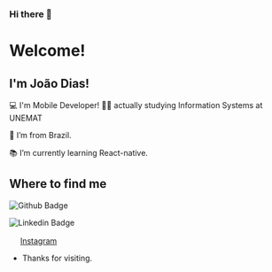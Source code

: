 ### Hi there 👋

# Welcome!

## I'm João Dias!

:computer: I'm Mobile Developer!
🧑‍🎓 actually studying Information Systems at UNEMAT

:house_with_garden: I’m from Brazil.

:books: I’m currently learning React-native.

 

## Where to find me
![Github Badge](https://img.shields.io/badge/-Github-000?style=flat-square&logo=Github&logoColor=white&link=https://github.com/joaodias-rms)

![Linkedin Badge](https://img.shields.io/badge/-LinkedIn-blue?style=flat-square&logo=Linkedin&logoColor=white&link=https://www.linkedin.com/in/jo%C3%A3o-victor-8094481ba/)

<a href="https://www.instagram.com/joaodias-rms/"><img src="https://logodownload.org/wp-content/uploads/2017/04/instagram-logo.png" width="16"></img></a> [Instagram](https://www.instagram.com/joaodias-rms/)  



- Thanks for visiting.
